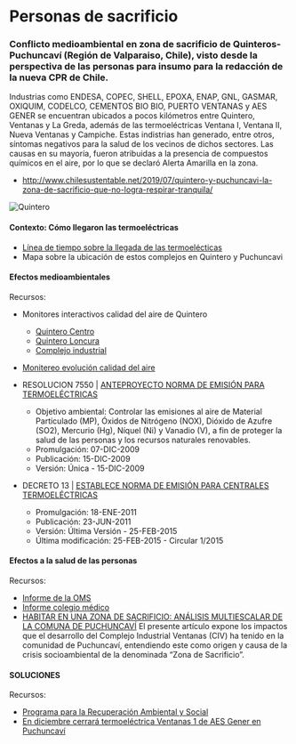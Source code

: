 # Personas de sacrificio

### Conflicto medioambiental en zona de sacrificio de Quinteros-Puchuncaví (Región de Valparaiso, Chile), visto desde la perspectiva de las personas para insumo para la redacción de la nueva CPR de Chile.

Industrias como ENDESA, COPEC, SHELL, EPOXA, ENAP, GNL, GASMAR, OXIQUIM, CODELCO, CEMENTOS BIO BIO, PUERTO VENTANAS y AES GENER se encuentran ubicados a pocos kilómetros entre Quintero, Ventanas y La Greda, además de las termoeléctricas Ventana I, Ventana II, Nueva Ventanas y Campiche. Estas indistrias han generado, entre otros, síntomas negativos para la salud de los vecinos de dichos sectores. Las causas en su mayoría, fueron atribuidas a la presencia de compuestos químicos en el aire, por lo que se declaró Alerta Amarilla en la zona. 
* http://www.chilesustentable.net/2019/07/quintero-y-puchuncavi-la-zona-de-sacrificio-que-no-logra-respirar-tranquila/

![Quintero](https://imgs.mongabay.com/wp-content/uploads/sites/25/2018/09/08212343/110-768x512.jpg)

#### Contexto: Cómo llegaron las termoeléctricas 
* [Línea de tiempo sobre la llegada de las termoelécticas](https://drive.google.com/file/d/19cshT6W-iCOwNVd6HaK9m6CzFRKyUWKd/view?usp=sharing) 
* Mapa sobre la ubicación de estos complejos en Quintero y Puchuncavi 

#### Efectos medioambientales
Recursos:
* Monitores interactivos calidad del aire de Quintero
  *  [Quintero Centro](https://sinca.mma.gob.cl/cgi-bin/SINCA2012/apub.combineweb.cgi?page=pageComb&ins=GNLQuintero)
  * [Quintero Loncura](https://sinca.mma.gob.cl/cgi-bin/SINCA2012/apub.combineweb.cgi?page=pageComb&ins=loncura)
  * [Complejo industrial](https://sinca.mma.gob.cl/cgi-bin/SINCA2012/apub.combineweb.cgi?page=pageComb&ins=ventanas)

* [Monitereo evolución calidad del aire](https://airecqp.mma.gob.cl/)

* RESOLUCION 7550 | [ANTEPROYECTO NORMA DE EMISIÓN PARA TERMOELÉCTRICAS](https://www.bcn.cl/leychile/navegar?idNorma=1008986)
  * Objetivo ambiental: Controlar las emisiones al aire de Material Particulado (MP), Óxidos de Nitrógeno (NOX), Dióxido de Azufre (SO2), Mercurio (Hg), Níquel (Ni) y Vanadio (V), a fin de proteger la salud de las personas y los recursos naturales renovables.
  * Promulgación: 07-DIC-2009
  * Publicación: 15-DIC-2009
  * Versión: Única - 15-DIC-2009
* DECRETO 13 | [ESTABLECE NORMA DE EMISIÓN PARA CENTRALES TERMOELÉCTRICAS](https://www.bcn.cl/leychile/navegar?idNorma=1026808&idParte=&idVersion=)
  * Promulgación: 18-ENE-2011
  * Publicación: 23-JUN-2011
  * Versión: Última Versión - 25-FEB-2015
  * Última modificación: 25-FEB-2015 - Circular 1/2015

#### Efectos a la salud de las personas 
Recursos:
* [Informe de la OMS](https://drive.google.com/file/d/1dT4qjpjh18H6b3upDYGiVhKBayJOfMct/view?usp=sharing)
* [Informe colegio médico](https://drive.google.com/file/d/15kWMehHCeQlQoHk17mBqaV4s6tSYnh33/view?usp=sharing) 
* [HABITAR EN UNA ZONA DE SACRIFICIO: ANÁLISIS MULTIESCALAR DE LA COMUNA DE PUCHUNCAVÍ](https://scielo.conicyt.cl/scielo.php?script=sci_arttext&pid=S0719-07002019000200006) 
El presente artículo expone los impactos que el desarrollo del Complejo Industrial Ventanas (CIV) ha tenido en la comunidad de Puchuncaví, entendiendo este como origen y causa de la crisis socioambiental de la denominada “Zona de Sacrificio”.

#### SOLUCIONES
Recursos:
* [Programa para la Recuperación Ambiental y Social](https://pras.mma.gob.cl/quintero-puchuncavi/)
* [En diciembre cerrará termoeléctrica Ventanas 1 de AES Gener en Puchuncaví](https://www.latercera.com/pulso/noticia/en-diciembre-cerrara-termoelectrica-ventanas-1-de-aes-gener-en-puchuncavi/KTKOQZ7SX5ACFGY2LMRCBO73GA/)



